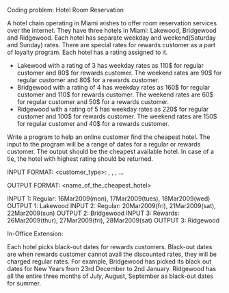 Coding problem: Hotel Room Reservation

A hotel chain operating in Miami wishes to offer room reservation services over the internet. They have three hotels in Miami: Lakewood, Bridgewood and Ridgewood. Each hotel has separate weekday and weekend(Saturday and Sunday) rates. There are special rates for rewards customer as a part of loyalty program. Each hotel has a rating assigned to it.
- Lakewood with a rating of 3 has weekday rates as 110$ for regular customer and 80$
for rewards customer. The weekend rates are 90$ for regular customer and 80$ for a
rewards customer.
- Bridgewood with a rating of 4 has weekday rates as 160$ for regular customer and 110$
for rewards customer. The weekend rates are 60$ for regular customer and 50$ for a
rewards customer.
- Ridgewood with a rating of 5 has weekday rates as 220$ for regular customer and 100$
for rewards customer. The weekend rates are 150$ for regular customer and 40$ for a
rewards customer.

Write a program to help an online customer find the cheapest hotel.
The input to the program will be a range of dates for a regular or rewards customer. The output should be the cheapest available hotel. In case of a tie, the hotel with highest rating should be returned.

INPUT FORMAT:
<customer_type>: <date1>, <date2>, <date3>, ...

OUTPUT FORMAT:
<name_of_the_cheapest_hotel>

INPUT 1:
Regular: 16Mar2009(mon), 17Mar2009(tues), 18Mar2009(wed)
OUTPUT 1:
Lakewood
INPUT 2:
Regular: 20Mar2009(fri), 21Mar2009(sat), 22Mar2009(sun)
OUTPUT 2:
Bridgewood
INPUT 3:
Rewards: 26Mar2009(thur), 27Mar2009(fri), 28Mar2009(sat)
OUTPUT 3:
Ridgewood

In-Office Extension:

Each hotel picks black-out dates for rewards customers. 
Black-out dates are when rewards customer cannot avail the discounted rates, they will be charged regular rates. For example, Bridgewood has picked its black out dates for New Years from 23rd December to 2nd January. Ridgewood has all the entire three months of July, August, September as black-out dates for summer.